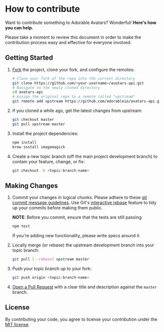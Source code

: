 # How to contribute

Want to contribute something to Adorable Avatars? Wonderful! __Here's how you can help.__

Please take a moment to review this document in order to make the contribution
process easy and effective for everyone involved.

## Getting Started

1. [Fork](http://help.github.com/fork-a-repo/) the project, clone your fork,
   and configure the remotes:

   ```bash
   # Clone your fork of the repo into the current directory
   git clone https://github.com/<your-username>/avatars-api.git
   # Navigate to the newly cloned directory
   cd avatars-api
   # Assign the original repo to a remote called "upstream"
   git remote add upstream https://github.com/adorableio/avatars-api.git
   ```

2. If you cloned a while ago, get the latest changes from upstream:

   ```bash
   git checkout master
   git pull upstream master
   ```

3. Install the project dependencies:

   ```bash
   npm install
   brew install imagemagick
   ```

4. Create a new topic branch (off the main project development branch) to
   contain your feature, change, or fix:

   ```bash
   git checkout -b <topic-branch-name>
   ```

## Making Changes

1. Commit your changes in logical chunks. Please adhere to these [git commit
   message guidelines](http://tbaggery.com/2008/04/19/a-note-about-git-commit-messages.html).
   Use Git's [interactive rebase](https://help.github.com/articles/interactive-rebase)
   feature to tidy up your commits before making them public.

   __NOTE__: Before you commit, ensure that the tests are still passing:
   ```bash
   npm test
   ```

   If you're adding new functionality, please write specs around it.

2. Locally merge (or rebase) the upstream development branch into your topic branch:

   ```bash
   git pull [--rebase] upstream master
   ```

3. Push your topic branch up to your fork:

   ```bash
   git push origin <topic-branch-name>
   ```

4. [Open a Pull Request](https://help.github.com/articles/using-pull-requests/)
    with a clear title and description against the `master` branch.

## License

By contributing your code, you agree to license your contribution under the [MIT license](LICENSE).
